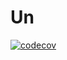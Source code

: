 # Un
[![codecov](https://codecov.io/gh/RaiRG/Un/branch/Hw_1/graph/badge.svg)](https://codecov.io/gh/RaiRG/Un)
